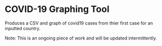 # COVID-19 Graphing Tool

Produces a CSV and graph of covid19 cases from thier first case for an inputted country.

Note: This is an ongoing piece of work and will be updated intermittently.
